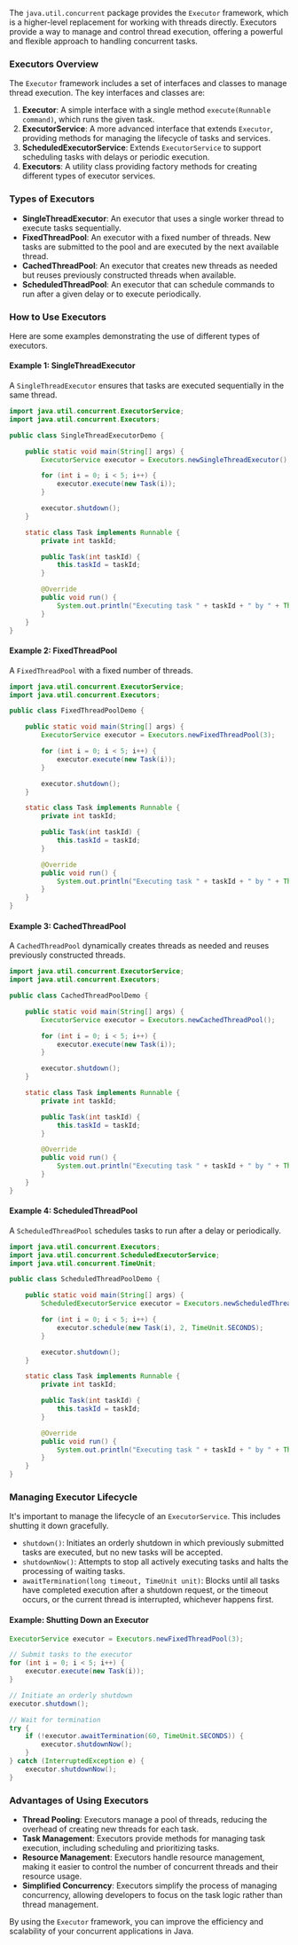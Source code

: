 The `java.util.concurrent` package provides the `Executor` framework, which is a higher-level replacement for working with threads directly. Executors provide a way to manage and control thread execution, offering a powerful and flexible approach to handling concurrent tasks.

### Executors Overview

The `Executor` framework includes a set of interfaces and classes to manage thread execution. The key interfaces and classes are:

1. **Executor**: A simple interface with a single method `execute(Runnable command)`, which runs the given task.
2. **ExecutorService**: A more advanced interface that extends `Executor`, providing methods for managing the lifecycle of tasks and services.
3. **ScheduledExecutorService**: Extends `ExecutorService` to support scheduling tasks with delays or periodic execution.
4. **Executors**: A utility class providing factory methods for creating different types of executor services.

### Types of Executors

- **SingleThreadExecutor**: An executor that uses a single worker thread to execute tasks sequentially.
- **FixedThreadPool**: An executor with a fixed number of threads. New tasks are submitted to the pool and are executed by the next available thread.
- **CachedThreadPool**: An executor that creates new threads as needed but reuses previously constructed threads when available.
- **ScheduledThreadPool**: An executor that can schedule commands to run after a given delay or to execute periodically.

### How to Use Executors

Here are some examples demonstrating the use of different types of executors.

#### Example 1: SingleThreadExecutor

A `SingleThreadExecutor` ensures that tasks are executed sequentially in the same thread.

```java
import java.util.concurrent.ExecutorService;
import java.util.concurrent.Executors;

public class SingleThreadExecutorDemo {

    public static void main(String[] args) {
        ExecutorService executor = Executors.newSingleThreadExecutor();

        for (int i = 0; i < 5; i++) {
            executor.execute(new Task(i));
        }

        executor.shutdown();
    }

    static class Task implements Runnable {
        private int taskId;

        public Task(int taskId) {
            this.taskId = taskId;
        }

        @Override
        public void run() {
            System.out.println("Executing task " + taskId + " by " + Thread.currentThread().getName());
        }
    }
}
```

#### Example 2: FixedThreadPool

A `FixedThreadPool` with a fixed number of threads.

```java
import java.util.concurrent.ExecutorService;
import java.util.concurrent.Executors;

public class FixedThreadPoolDemo {

    public static void main(String[] args) {
        ExecutorService executor = Executors.newFixedThreadPool(3);

        for (int i = 0; i < 5; i++) {
            executor.execute(new Task(i));
        }

        executor.shutdown();
    }

    static class Task implements Runnable {
        private int taskId;

        public Task(int taskId) {
            this.taskId = taskId;
        }

        @Override
        public void run() {
            System.out.println("Executing task " + taskId + " by " + Thread.currentThread().getName());
        }
    }
}
```

#### Example 3: CachedThreadPool

A `CachedThreadPool` dynamically creates threads as needed and reuses previously constructed threads.

```java
import java.util.concurrent.ExecutorService;
import java.util.concurrent.Executors;

public class CachedThreadPoolDemo {

    public static void main(String[] args) {
        ExecutorService executor = Executors.newCachedThreadPool();

        for (int i = 0; i < 5; i++) {
            executor.execute(new Task(i));
        }

        executor.shutdown();
    }

    static class Task implements Runnable {
        private int taskId;

        public Task(int taskId) {
            this.taskId = taskId;
        }

        @Override
        public void run() {
            System.out.println("Executing task " + taskId + " by " + Thread.currentThread().getName());
        }
    }
}
```

#### Example 4: ScheduledThreadPool

A `ScheduledThreadPool` schedules tasks to run after a delay or periodically.

```java
import java.util.concurrent.Executors;
import java.util.concurrent.ScheduledExecutorService;
import java.util.concurrent.TimeUnit;

public class ScheduledThreadPoolDemo {

    public static void main(String[] args) {
        ScheduledExecutorService executor = Executors.newScheduledThreadPool(3);

        for (int i = 0; i < 5; i++) {
            executor.schedule(new Task(i), 2, TimeUnit.SECONDS);
        }

        executor.shutdown();
    }

    static class Task implements Runnable {
        private int taskId;

        public Task(int taskId) {
            this.taskId = taskId;
        }

        @Override
        public void run() {
            System.out.println("Executing task " + taskId + " by " + Thread.currentThread().getName());
        }
    }
}
```

### Managing Executor Lifecycle

It's important to manage the lifecycle of an `ExecutorService`. This includes shutting it down gracefully.

- `shutdown()`: Initiates an orderly shutdown in which previously submitted tasks are executed, but no new tasks will be accepted.
- `shutdownNow()`: Attempts to stop all actively executing tasks and halts the processing of waiting tasks.
- `awaitTermination(long timeout, TimeUnit unit)`: Blocks until all tasks have completed execution after a shutdown request, or the timeout occurs, or the current thread is interrupted, whichever happens first.

#### Example: Shutting Down an Executor

```java
ExecutorService executor = Executors.newFixedThreadPool(3);

// Submit tasks to the executor
for (int i = 0; i < 5; i++) {
    executor.execute(new Task(i));
}

// Initiate an orderly shutdown
executor.shutdown();

// Wait for termination
try {
    if (!executor.awaitTermination(60, TimeUnit.SECONDS)) {
        executor.shutdownNow();
    }
} catch (InterruptedException e) {
    executor.shutdownNow();
}
```

### Advantages of Using Executors

- **Thread Pooling**: Executors manage a pool of threads, reducing the overhead of creating new threads for each task.
- **Task Management**: Executors provide methods for managing task execution, including scheduling and prioritizing tasks.
- **Resource Management**: Executors handle resource management, making it easier to control the number of concurrent threads and their resource usage.
- **Simplified Concurrency**: Executors simplify the process of managing concurrency, allowing developers to focus on the task logic rather than thread management.

By using the `Executor` framework, you can improve the efficiency and scalability of your concurrent applications in Java.